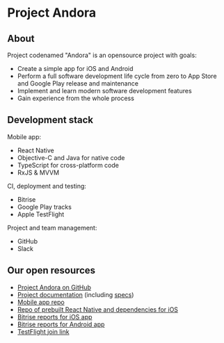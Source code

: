 # Project Andora

## About

Project codenamed "Andora" is an opensource project with goals:
* Create a simple app for iOS and Android
* Perform a full software development life cycle from zero to App Store and Google Play release and maintenance
* Implement and learn modern software development features
* Gain experience from the whole process

## Development stack

Mobile app:
* React Native
* Objective-C and Java for native code
* TypeScript for cross-platform code
* RxJS & MVVM

CI, deployment and testing:
* Bitrise
* Google Play tracks
* Apple TestFlight

Project and team management:
* GitHub
* Slack

## Our open resources

* [Project Andora on GitHub](https://github.com/ProjectAndora)
* [Project documentation](https://github.com/ProjectAndora/project-andora) (including [specs](specs))
* [Mobile app repo](https://github.com/ProjectAndora/mobile-app)
* [Repo of prebuilt React Native and dependencies for iOS](https://github.com/ProjectAndora/react-native-prebuild)
* [Bitrise reports for iOS app](https://app.bitrise.io/app/0c81bf9ad1708a47)
* [Bitrise reports for Android app](https://app.bitrise.io/app/13d5f1a7b9c80f01)
* [TestFlight join link](https://testflight.apple.com/join/u0BuFjof)
